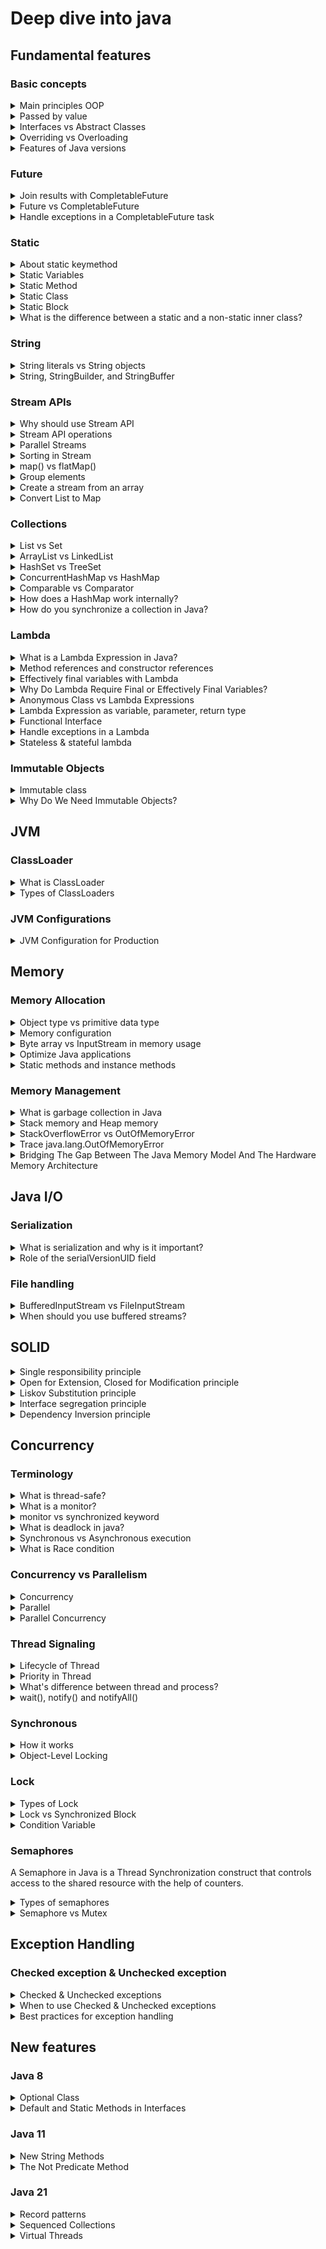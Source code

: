 # Deep dive into java

## Fundamental features

### Basic concepts

<details>
  <summary>Main principles OOP</summary>
  <br/>

  + **Encapsulation:** It involves bundling data and the methods into a single unit or class. This helps to protect data from external access and modification.
  + **Abstraction:** It focuses on hiding the implementation details and showing only the essential features of an object.
  + **Inheritance:** It allows the child or subclass to inherit the fields and methods of the parent or superclass.
  + **Polymorphism:** It allows objects represent different data types.

  _Example:_ Let’s use a example of a Car
  + _Encapsulation:_ The car object has attributes like `color`, `model`, and `speed`, and methods like `startEngine()` and `stopEngine()`. These attributes and methods are encapsulated within the car object. And we can only access the attributes or call the methods through access modifier.
  + _Abstraction:_  You interact with the car through interface like calling the `startEngine()` method without needing to understand the complex mechanics inside the `startEngine()` method.
  + _Inheritance:_ You can create a new class `ElectricCar` that inherits from the `Car` class. The `ElectricCar` class will have all the attributes and methods of the `Car` class, plus additional features like `batteryLevel`.
  + _Polymorphism:_ Types of `Car` have the same `startEngine()` function, but `GasolineCar` and `ElectricCar` have their own and completely different `startEngine()` method. `GasolineCars` runs on gasoline and `ElectricCar` runs on electricity.
</details>

<details>
  <summary>Passed by value</summary>
  <br/>

  In Java, all arguments are passed by value, including objects like `String`. This means that when you pass a String to a method, you’re passing a copy of the reference to the String object, not the actual object itself.

  ```
  public static String printString(String s) {
    for(int i=0; i< 2; i++) {
      s = s + String.valueOf(i);
    }
    return s;
  }

  public static void main(String[] args) {
    String s = "hello";
    String m = printString(s);
    System.out.println(m); //hello01
    System.out.println(s); //hello
  }
  ```
</details>

<details>
  <summary>Interfaces vs Abstract Classes</summary>
  <br/>

  _**Interfaces:**_
  + **Fields:** Cannot have instance fields, and have implicitly `public`, `static`, and `final`.
  + **Methods:** Can have default methods, static methods, abstract methods (without a body) but cannot have constructors.
  + **Inheritance:** Supports multiple inheritance of type.
  + **Accessibility:** Cannot have `private` or `protected` access modifier.

  _**Abstract Classes:**_
  + **Fields:** Can have fields with any visibility (`private`, `protected`, `public`). And it can be static or non-static, final or non-final.
  + **Methods:** Can have constructors, concrete methods (with a body), abstract methods (without a body).
  + **Inheritance:** Supports single inheritance.
  + **Accessibility:** Supports all types of access modifier (`private`, `protected`, `public`, `default`).

</details>

<details>
  <summary>Overriding vs Overloading</summary>
  <br/>

  **Overriding**

  + Method overriding occurs when a subclass provides a specific implementation of a method that is already defined in its parent class.
  + The method signature (name, parameters, and return type) must remain the same.

  **Overloading**

  + Method overloading occurs when multiple methods in the same class have the same method name but different parameter lists.
  + The return type may or may not be different.
  
</details>

<details>
  <summary>Features of Java versions</summary>
  <br/>

  **Java 8:**

  + Lambda Expressions
  + Functional Interfaces
  + Streams API
  + Default Methods
  + Optional Class

  **Java 11:**

  **Java 17:**

  **Java 21:**
  
</details>

### Future

<details>
  <summary>Join results with CompletableFuture</summary>
  <br/>

  To join results with `CompletableFuture`, you can use the `allOf()` method to wait for multiple futures to complete and then combine their results

  ```
    public static void main(String[] args) {
        CompletableFuture<String> future1 = CompletableFuture.supplyAsync(() -> "Result 1");
        CompletableFuture<String> future2 = CompletableFuture.supplyAsync(() -> "Result 2");
        CompletableFuture<String> future3 = CompletableFuture.supplyAsync(() -> "Result 3");

        // void function
        CompletableFuture<Void> allOf = CompletableFuture.allOf(future1, future2, future3);

        // return type function
        CompletableFuture<List<String>> allResults = allOf.thenApply(v -> 
            List.of(future1, future2, future3).stream()
                .map(CompletableFuture::join)
                .collect(Collectors.toList())
        );
        allResults.thenAccept(results -> results.forEach(System.out::println));
    }
  ```

</details>
<details>
  <summary>Future vs CompletableFuture</summary>
  <br/>

  **CompletableFuture:** 
  + Extends the `Future` interface with additional methods for more flexible and powerful asynchronous programming.
  + It provides non-blocking methods like `thenApply()`, `thenAccept()`, and `thenCompose()`.
  + It provides methods like `exceptionally()` and `handle()` to handle exceptions.
  
</details>
<details>
  <summary>Handle exceptions in a CompletableFuture task</summary>
  <br/>

  `exceptionally()`**:**
  ```
  CompletableFuture<String> future = CompletableFuture.supplyAsync(() -> {
    if (true) { // Simulating an exception
        throw new RuntimeException("Something went wrong!");
    }
    return "Success!";
  });
  
  future.exceptionally(ex -> "An error occurred: " + ex.getMessage())
        .thenAccept(System.out::println);
  ```

  `handle()`**:**
  ```
  CompletableFuture<String> future = CompletableFuture.supplyAsync(() -> {
    if (true) { // Simulating an exception
        throw new RuntimeException("Something went wrong!");
    }
    return "Success!";
  });

  future.handle((result, ex) -> {
      if (ex != null) {
          return "An error occurred: " + ex.getMessage();
      }
      return result;
  }).thenAccept(System.out::println);
  ```

  `whenComplete()`**:**
  ```
  CompletableFuture<String> future = CompletableFuture.supplyAsync(() -> {
    if (true) { // Simulating an exception
        throw new RuntimeException("Something went wrong!");
    }
    return "Success!";
  });

  future.whenComplete((result, ex) -> {
      if (ex != null) {
          System.out.println("An error occurred: " + ex.getMessage());
      } else {
          System.out.println(result);
      }
  });
  ```

</details>

### Static

<details>
  <summary>About static keymethod</summary>
  <br/>

  The `static` keyword is used  for memory management, and it can be applied to _variables_, _methods_, _blocks_, and _nested classes_.

  **Static Members in the Method Area**

  + Static members are stored in _Method Area_ (which is a part of the Java Heap Memory).

  **When are Static Members Loaded?**

  + Static members are loaded when the class is first referenced.

  ```
  class MyClass {
    static int a = 10;
    
    static {
        System.out.println("Static block executed.");
    }
    
    static void staticMethod() {
        System.out.println("Static method called.");
    }
  }

  public class Main {
      public static void main(String[] args) {
          // Class is loaded and static members are initialized/loaded
          MyClass.staticMethod();  // First reference causes class loading
      }
  }
  ```

  In this example, the class `MyClass` is loaded when `MyClass.staticMethod()` is first referenced (call).

  + Static variable `a` is initialized.
  + The static block is executed.
  + The static method becomes available for execution.

  _Common use cases of static variables and static methods:_
  
  + **Constants Variables:** Used to define constants that do not change, typically marked `final`.
  + **Utility Methods:** Used for helper functions that don't require an instance.
  + **Factory Methods:** Used to create instances of a class without needing an object.
  + **Singleton Pattern:** Ensures only one instance of a class is created using a static method.
  
</details>

<details>
  <summary>Static Variables</summary>
  <br/>

  + It is shared among all instances of a class.
  + There is only one copy of a static variable per class
  + Memory allocation for static variables happens only once when the class is loaded.

  _For example:_

  ```
  class Example {
    static int count = 0; // static variable

    Example() {
        count++;
        System.out.println("Count is: " + count);
    }
  }
  ```
  The `count` variable is shared by all instances, so every time an object is created, it increments the same `count` variable.
  
</details>

<details>
  <summary>Static Method</summary>
  <br/>

  + Methods declared as static belong to the class, not to any specific instance of the class.
  + They can be called using the class name wihtout an instance of object.
  + Static methods can only call other static methods and access static data.
  + Static methods cannot access instance data (non-static fields) directly.
  
</details>

<details>
  <summary>Static Class</summary>
  <br/>

  + In Java, you can declare static _nested_ classes. These are classes defined inside another class that are marked with `static`.

  ```
  class OuterClass {
      static class NestedStaticClass {
          void display() {
              System.out.println("Static nested class method called.");
          }
      }
  }
  
  public class Main {
      public static void main(String[] args) {
          OuterClass.NestedStaticClass nested = new OuterClass.NestedStaticClass();
          nested.display();
      }
  }
  ```
  
</details>

<details>
  <summary>Static Block</summary>
  <br/>

  + Static blocks are used to initialize static variables.
  + They are executed when the class is loaded into memory, before any object is created.
  + A class can have multiple static blocks, and they will be executed in the order they are defined.
  + If the class has a `main()` method, the static block will run before it.

  ```
  class Example {
    static int a;
    
    // Static block
    static {
        a = 10;
        System.out.println("Static block called. Value of a: " + a);
    }
  }
  ```
  
</details>

<details>
  <summary>What is the difference between a static and a non-static inner class?</summary>
  <br/>

</details>

### String

<details>
  <summary>String literals vs String objects</summary>
  <br/>

  **String Literals:** `String s1 = "Hello";`
  + Stored in the string pool, a special memory area in the heap.
  + Generally faster due to reuse the existing objects in the string pool.

  **String Objects:** `String s2 = new String("Hello");`
  + Stored in the heap, outside the string pool.
  + Slightly slower due to the creation of a new object every time.

</details>

<details>
  <summary>String, StringBuilder, and StringBuffer</summary>
  <br/>

  + **String:** Since String is immutable, it is inherently thread-safe.
  + **StringBuilder:** `StringBuilder` is not synchronized, making it faster but not safe for use by multiple threads simultaneously.
  + **StringBuffer:** `StringBuffer` is synchronized, meaning it is safe to use in multi-threaded environments but is slower than `StringBuilder`.

</details>

### Stream APIs

<details>
  <summary>Why should use Stream API</summary>
  <br/>

  + Stream API allows for readable code, making it easier to understand.
  + Streams are evaluated lazily, meaning they only compute results when needed.
  + It reduces the amount of code compared to traditional iteration methods (like for-loops).
  + It enables a functional programming style in Java.
  + The Stream API supports parallel processing.
  + It provides a rich set of built-in operations such as `filter()`, `map()`, `reduce()`, `collect()`.

</details>

<details>
  <summary>Stream API operations</summary>
  <br/>

  **Intermediate Operations:** Operations transform a stream into another stream and are lazy, meaning they are not executed until a terminal operation is invoked.
  + `map`: Transforms each element.
  + `flatMap`: Transforms each element into a stream and flattens the resulting streams into a single stream.
  + `filter`: Selects elements based on a predicate.
  + `sorted`: Sorts the elements.
  + `distinct`: Removes duplicates.
  + `peek`: Used for debugging and observing the elements 
  + `limit`: Limit the number of elements
  + `skip`: Skips the first n elements.
  + `takeWhile`: Takes elements if the predicate is true.
  + `dropWhile`: Drops elements if the predicate is true.

  **Terminal Operations:** Operations produce a result.
  + `forEach`: Performs an action for each element.
  + `collect`: Converts the stream into a collection.
  + `reduce`: Aggregates elements into a single result.
  + `findFirst`: Returns the first element of the stream, if present.
  + `findAny`: Returns any element of the stream, if present.
  + `count`: Count of elements.
  + `match`: Returns true if match the predicate. (`anyMatch`, `allMatch`, `noneMatch`)
  + `min` & `max`: Returns the minimum or maximum element.

 _Note:_ Operations are lazy, meaning they are not executed until a terminal operation is invoked.

</details>
<details>
  <summary>Parallel Streams</summary>
  <br/>
  
  Streams can be processed in parallel to leverage multi-core processors.

  ```
  List<Integer> numbers = Arrays.asList(1, 2, 3, 4, 5, 6, 7, 8, 9, 10);
  int sum = numbers.parallelStream()
                   .filter(n -> n % 2 == 0)
                   .mapToInt(Integer::intValue)
                   .sum();
  ```

  By default number of threads used by parallel streams is determined by the `ForkJoinPool.commonPool()`. This pool typically has one less thread than the number of available processors. For example, system has 8 processors, the common pool will have 7 threads.

</details>
<details>
  <summary>Sorting in Stream</summary>
  <br/>
  
  _Sorting integer:_
  ```
  List<Integer> numbers = Arrays.asList(5, 3, 8, 1, 9);
  List<Integer> sortedNumbers = numbers.stream()
                                       .sorted()
                                       .collect(Collectors.toList());
  ```
  _Sorting date:_
  ```
  List<Person> sortedPeople = people.stream()
                                  .sorted(Comparator.comparing(Person::getBirthDate))
                                  .collect(Collectors.toList());
  ```
</details>
<details>
  <summary>map() vs flatMap()</summary>
  <br/>

  `map()`: Transforms each element in the stream into another object.
  ```
  List<String> names = Arrays.asList("Alice", "Bob", "Charlie");
  List<Integer> nameLengths = names.stream()
                                   .map(String::length)
                                   .collect(Collectors.toList());
  ```

  `flatMap()`: Transforms each element into a stream of objects and then flattens these streams into a single stream.
  ```
  List<List<String>> listOfLists = Arrays.asList(
    Arrays.asList("Alice", "Bob"),
    Arrays.asList("Charlie", "David")
  );
  List<String> flatList = listOfLists.stream()
                                     .flatMap(List::stream)
                                     .collect(Collectors.toList());
  ```
</details>
<details>
  <summary>Group elements</summary>
  <br/>

  **Using** `Collectors.groupingBy`**:**
  
  ```
  List<String> items = Arrays.asList("apple", "banana", "orange", "apple", "banana", "apple");

  Map<String, Long> groupedItems = items.stream()
      .collect(Collectors.groupingBy(Function.identity(), Collectors.counting()));
  ```

  **Using** Collectors.groupingBy **with a downstream collector: **

  ```
  List<String> items = Arrays.asList("apple", "banana", "orange", "apple", "banana", "apple");

  Map<String, List<String>> groupedItems = items.stream()
      .collect(Collectors.groupingBy(Function.identity(), Collectors.toList()));
  ```

  **Using** `Collectors.partitioningBy`**:**

  ```
  List<Integer> numbers = Arrays.asList(1, 2, 3, 4, 5, 6, 7, 8, 9, 10);

  Map<Boolean, List<Integer>> partitionedNumbers = numbers.stream()
      .collect(Collectors.partitioningBy(n -> n % 2 == 0));
  ```
</details>
<details>
  <summary>Create a stream from an array</summary>
  <br/>
  
  **Using** `Arrays.stream()`**:**
  ```
  String[] array = {"apple", "banana", "cherry"};

  Stream<String> stream = Arrays.stream(array);
  // or 
  Stream<String> stream = Stream.of(array);
  ```

  **For Primitive Arrays:**
  ```
  int[] array = {1, 2, 3, 4, 5};

  IntStream intStream = Arrays.stream(array);
  ```
</details>
<details>
  <summary>Convert List to Map</summary>
  <br/>

  **List Object to Map:**
  ```
  Map<String, Integer> map = people.stream()
            .collect(Collectors.toMap(
                Person::getName, // Key mapper
                Person::getAge   // Value mapper
            ));
  ```
  **Handling duplicate keys:**
  ```
  Map<String, Integer> map = list.stream()
    .collect(Collectors.toMap(
        Function.identity(), // Key mapper
        String::length,      // Value mapper
        (existing, replacement) -> existing // Merge function
    ));
  ```
</details>

### Collections

<details>
  <summary>List vs Set</summary>
  <br/>

  **List**  
  + Can hold duplicated element.
  + Get element by index.

  **Set**
  + Cannot hold duplicated element.
  + Not support getting element by index.
  + To check duplicated elements in the `Set`, you have to override the `equals()` and `hashcode()` method.
</details>

<details>
  <summary>ArrayList vs LinkedList</summary>
  <br/>

  **ArrayList**
  + Use `ArrayList` if you need fast access to elements and your application involves more read operations.
  + To be clear, even in the worst case, `ArrayList` is 4x smaller than a `LinkedList` with the same elements.
  + `ArrayList` grows by 1.5x when it's full.
  
  **LinkedList**
  + Use `LinkedList` if your application involves a lot of insertions and deletions.
  + `LinkedList` consumes 24 bytes per element.
  
</details>

<details>
  <summary>HashSet vs TreeSet</summary>
  <br/>

  **HashSet:**
  + Does not guarantee any order of the elements.
  + Allows one null element.
  + Suitable when you need a high-performance set without any ordering.

  **TreeSet:**
  + Maintains elements in a sorted order.
  + Does not allow null elements.
  + Suitable when you need a sorted set.

  ```
  class NameComparator implements Comparator<Person> {
      @Override
      public int compare(Person p1, Person p2) {
          return p1.getName().compareTo(p2.getName());
      }
  }
  ```
  _Implement Comparator before using TreeSet._
  
</details>
<details>
  <summary>ConcurrentHashMap vs HashMap</summary>
  <br/>

  + **Thread Safety:** `HashMap` is not thread-safe, while `ConcurrentHashMap` is designed for concurrent access.
  + **Performance:** `HashMap` is faster in single-threaded environments, but `ConcurrentHashMap` performs better in multi-threaded scenarios.
  + **Null Handling:** `HashMap` allows null keys and values; `ConcurrentHashMap` does not.
  
</details>
<details>
  <summary>Comparable vs Comparator</summary>
  <br/>

  **Comparable**: 
  + The class must implement `Comparable<T>` class, it means there is a single way to compare objects.
  + `Comparable` provides a single sorting sequence. This means you can sort the collection based on one attribute, such as `id`, `name`, or `price`.
  ```
  class Student implements Comparable<Student> {
    int rollno;
    String name;
    int age;

    ...

    public int compareTo(Student st) {
        return this.age - st.age;
    }
  }
  ```

  **Comparator**: 
  + It provides the flexibility to compare objects in different ways.
  + `Comparator` provides multiple sorting sequences. This means you can sort the collection based on multiple attributes, such as `id`, `name`, or `price`.
  ```
  class NameComparator implements Comparator<Student> {
      public int compare(Student s1, Student s2) {
          return s1.name.compareTo(s2.name);
      }
  }

  class AgeComparator implements Comparator<Student> {
      public int compare(Student s1, Student s2) {
          return Integer.compare(s1.age, s2.age);
      }
  }

  // Sort by age
  Collections.sort(people, ageComparator);

  // Sort by name
  Collections.sort(people, nameComparator);
  ```
</details>

<details>
  <summary>How does a HashMap work internally?</summary>
  <br/>

  **Terminogoly in HashMap**

  + **Bucket:** A bucket is a slot in the internal array where entries (key-value pairs) are stored. Each bucket can hold one or more entries, especially when collisions occur.
  + **Entry (or Node):** An entry represents a key-value pair in the HashMap. Each entry contains a key, a value, and a reference to the next entry (in case of collisions).
  + **Collision:** A collision occurs when two different keys produce the same hash code or map to the same bucket (index). In this case, multiple entries are stored in the same bucket, and a mechanism like chaining or tree-based storage.
  + **Capacity:** Capacity refers to the total number of buckets in the `HashMap`. The capacity grows (usually doubles) when the `HashMap` resizes.
  + **Rehashing:** Redistributing entries after resizing.

  **How HashMap works internally?**

  + When we call `put(key, value)`, the first step is to compute the hash code of the key.
  + Once the hash value is computed, the HashMap determines which bucket (index in the internal array). Formula: `int bucketIndex = hash & (n - 1); // n is the array length (capacity)`.
  + the `HashMap` checks if the bucket is already occupied. If the bucket is _not empty_, the HashMap compares the new key with the keys of existing entry in that bucket.
    + the HashMap stores the new entry as part of a linked list at that index.
    + If an entry already exists with the same key (using `equals()`), the value is updated instead of adding a new entry.
  
</details>

<details>
  <summary>How do you synchronize a collection in Java?</summary>
  <br/>

  ```
  List<String> synchronizedList = Collections.synchronizedList(new ArrayList<>());

  Set<String> synchronizedSet = Collections.synchronizedSet(new HashSet<>());

  Map<String, String> synchronizedMap = Collections.synchronizedMap(new HashMap<>());

  List<String> cowList = new CopyOnWriteArrayList<>();
  ```
  
</details>

### Lambda

<details>
  <summary>What is a Lambda Expression in Java?</summary>
  <br/>

  A lambda expression in Java is a feature allows you to create anonymous methods shortly. It enables you to write code in a functional programming style.

  ```
  (parameters) -> { statements; }
  ```

  + **Parameters:** The input to the lambda expression, like a regular method.
  + **Arrow Token (`->`):** Separates the parameters from the body of the lambda expression.
  + **Statements:** The code or expression that is executed when the lambda is invoked.

  **Main advantages of using Lambda**

  + Support for functional programming
  + Reduced code with Anonymous Classes.
  + Easier to work with Stream API.
  + Improved readability and maintainability.
  
</details>
<details>
  <summary>Method references and constructor references</summary>
  <br/>

  Method references and constructor references are shorthand notations for lambda expressions 

  | Type                               | Lambda Equivalent           | Method Reference    |
  | ---------------------------------- | --------------------------- | ------------------- |
  | **Static Method**                  | `(a) -> Math.abs(a)`        | `Math::abs`         |
  | **Instance Method of an Object**   | `str -> printer.print(str)` | `printer::print`    |
  | **Instance Method of an Arbitrary Object** | `s -> s.toUpperCase()`    | `String::toUpperCase` |
  | **Constructor**                    | `() -> new Person()`        | `Person::new`       |
  
</details>
<details>
  <summary>Effectively final variables with Lambda</summary>
  <br/>

  **Final Variables**

  ```
  final int number = 10;
  Runnable r = () -> System.out.println(number);  // This is valid
  ```
  **Effectively Final Variables**

  An effectively final variable is a variable that is not explicitly declared as `final`, but its value is assigned only once and never changed. This concept to allow lambda expressions to access variables without the need for an explicit `final` declaration.
  ```
  int number = 10;  // Not declared as final, but it's effectively final
  Runnable r = () -> System.out.println(number);  // This is valid
  ```

  `number` is not explicitly marked as `final`, but since its value is not modified after initialization, it is considered _effectively final_.
  
</details>
<details>
  <summary>Why Do Lambda Require Final or Effectively Final Variables?</summary>
  <br/>

  **Closure Semantics**
  
  Lambdas in Java act like closures, meaning they can capture and access variables from their enclosing scope. For a lambda to be safely executed in a different context or later in time, the variables it captures must have consistent and unchanging values. 

  ```
  public class ClosureExample {
    public void execute() {
        int localVar = 10;  // Local variable (effectively final)
        
        Runnable r = () -> {
            System.out.println("Captured variable: " + localVar);  // Accessing local variable
        };

        r.run();  // Outputs: Captured variable: 10
      }
  }
  ```

  **Thread Safety**

  Lambdas can be executed in a multi-threaded environment. If lambda expressions were allowed to access variables that could change after they are captured, there would be risks of race conditions or data inconsistencies.

  ```
  int number = 10;
  Runnable r = () -> System.out.println(number);  // Captures 'number'
  number = 20;  // If allowed, this could cause issues in multi-threaded code
  new Thread(r).start();  // What would the lambda print? 10 or 20?
  ```

  **Accessing Variables Beyond Their Scope:** This means that the captured variables live as long as the lambda exists.

  ```
  public Runnable createRunnable() {
    int count = 10;  // Effectively final variable
    return () -> System.out.println("Count: " + count);  // Captures 'count'
  }
  
  public static void main(String[] args) {
      Runnable runnable = createRunnable();  // 'count' goes out of scope after this
      runnable.run();  // Outputs: Count: 10 (even though 'count' is out of scope)
  }
  ```
  
</details>
<details>
  <summary>Anonymous Class vs Lambda Expressions</summary>
  <br/>

  **Anonymous Class:**
  + Can implement interfaces with multiple abstract methods or extend a class.
  + `this` refers to the anonymous class instance.
  + Can access only final or effectively final variables from the enclosing scope.
  + Generates a separate class file for each instance, adding overhead.
  + Traditional object-oriented programming.

  **Lambda Expressions:**
  + Can only be used with Functional interfaces.
  + `this` refers to the enclosing class instance.
  + Can access only final or effectively final variables from the enclosing scope.
  + More efficient, leveraging `invokedynamic` for lightweight execution.
  + Functional programming style.
  
</details>
<details>
  <summary>Lambda Expression as variable, parameter, return type</summary>
  <br/>
  
  Lambda expressions can be used both as variables, method parameters and return type.

  **Lambda Expression as a Variable**

  ```
  @FunctionalInterface
  interface StringOperation {
      String apply(String input);
  }
  ```

  ```
  public static void main(String[] args) {

    StringOperation toLowerCase = (input) -> input.toLowerCase();

    // Using the lambda expression as a variable
    System.out.println(toLowerCase.apply("HELLO"));  // Output: hello
  }
  ```
  Lambda expressions `(input) -> input.toLowerCase()`  are assigned to the variable `toLowerCase`.

  **Lambda Expression as a Parameter**

  ```
  // Functional Interface
  @FunctionalInterface
  interface Filter<T> {
      boolean test(T t);
  }
  ```

  ```
  public static void main(String[] args) {
      List<String> names = Arrays.asList("John", "Jane", "Jack", "Doe");

      // Passing lambda expression as a parameter
      List<String> filteredNames = filterNames(names, name -> name.startsWith("J"));
  }

  // Method that takes a lambda as a parameter
  public static List<String> filterNames(List<String> names, Filter<String> filter) {
      return names.stream()
                  .filter(name -> filter.test(name))  // Applying the lambda filter
                  .collect(Collectors.toList());
  }
  ```
  The lambda name -> name.startsWith("J") is passed as a parameter to the filterNames method.

  **Lambda Expression as a Return Type**

  ```
  // Functional Interface
  @FunctionalInterface
  interface ArithmeticOperation {
      int operate(int a, int b);
  }
  ```

  ```
  // Method that returns a lambda expression
  public static ArithmeticOperation getOperation(String operationType) {
      switch (operationType) {
          case "add":
              return (a, b) -> a + b;
          case "subtract":
              return (a, b) -> a - b;
          default:
              throw new IllegalArgumentException("Unknown operation");
      }
  }
  ```
  The `getOperation` method returns a lambda expression based on the `operationType` argument.
  
</details>

<details>
  <summary>Functional Interface</summary>
  <br/>

  + A Functional Interface in Java is an interface that contains exactly one abstract method.
  + Functional interfaces can have any number of _default_ and _static_ methods.
  + It's good practice to use the `@FunctionalInterface` annotation to explicitly indicate that the interface is a functional interface.

  ```
  @FunctionalInterface
  interface MyFunctionalInterface {
      void doSomething();
  }
  ```

  **Common Built-in Functional Interfaces:**

  + `Function<T, R>`
  + `Consumer<T>`
  + `Predicate<T>`
  + `Supplier<T>`
  + `BiFunction<T, U, R>`
  
</details>
<details>
  <summary>Handle exceptions in a Lambda</summary>
  <br/>

  **Unchecked Exceptions (RuntimeException)**

  If the exception thrown inside the lambda is an unchecked exception, it can be propagated directly outside the lambda function without any special handling.

  ```
  public static void main(String[] args) {
      List<String> items = Arrays.asList("1", "2", "a", "4");

      try {
          items.forEach(item -> {
              int number = Integer.parseInt(item);  // This might throw NumberFormatException
              System.out.println("Parsed number: " + number);
          });
      } catch (NumberFormatException e) {
          System.out.println("Exception caught outside: " + e.getMessage());
      }
  }
  ```

  **Checked Exceptions**

  If the exception inside the lambda is a checked exception, you _cannot throw_ it directly outside the lambda because the functional interfaces do not allow checked exceptions to be thrown.

  To propagate checked exceptions, you have several options:
  ```
  public static void main(String[] args) {
      List<String> files = Arrays.asList("file1.txt", "file2.txt", "file3.txt");

      try {
          files.forEach(file -> {
              try {
                  readFile(file);  // This might throw IOException (checked exception)
              } catch (Exception e) {
                  throw new RuntimeException("Checked exception wrapped in RuntimeException", e);
              }
          });
      } catch (RuntimeException e) {
          System.out.println("Exception caught outside: " + e.getCause().getMessage());
      }
  }
  ```
</details>

<details>
  <summary>Stateless & stateful lambda</summary>
  <br/>

  Stateless Lambdas

  By default, lambdas are expected to be stateless, meaning they don't maintain or modify state outside their scope
  
  _Example of a stateless lambda:_
  
  ```
  List<Integer> numbers = Arrays.asList(1, 2, 3);
  numbers.forEach(n -> System.out.println(n * 2));  // Stateless operation
  ```
  In this case, the lambda expression n -> System.out.println(n * 2) is stateless because it only processes each input n independently

  **Stateful Lambdas (Potential Pitfall)**

  Although lambdas are designed to be stateless, it's possible to introduce state if the lambda captures variables or interacts with external mutable objects. This can lead to unexpected behavior, especially in multi-threaded environment

  ```
  int[] sum = {0};  // Mutable array
  List<Integer> numbers = Arrays.asList(1, 2, 3);
  numbers.forEach(n -> sum[0] += n);  // Stateful lambda, modifies external state
  System.out.println(sum[0]);  // Outputs: 6
  ```
</details>

### Immutable Objects

<details>
  <summary>Immutable class</summary>
  <br/>
  Immutability is a concept where an object’s state cannot be modified after it is created. This is particularly useful in concurrent programming.

  _Creating an Immutable Class in Java_
  + Declare the class as `final`
  + Make all fields `private` and `final`
  + No `setter` methods
  + Initialize all fields in the constructor
  + Return copies of mutable fields (collections)

  _Example:_

  ```
  public final class ImmutableClass {
    private final int value;
    private final String name;
    private final List<String> items;

    public ImmutableClass(int value, String name, List<String> items) {
        this.value = value;
        this.name = name;
        // Create a new list to ensure the original list is not modified
        this.items = new ArrayList<>(items);
    }

    public int getValue() {
        return value;
    }

    public String getName() {
        return name;
    }

    public List<String> getItems() {
        // Return a copy of the list to prevent modification
        return new ArrayList<>(items);
    }
  }
  ```
</details>

<details>
  <summary>Why Do We Need Immutable Objects?</summary>
  <br/>

  + **Thread Safety:** Since the state of an immutable object cannot be changed after its creation, it is safe to share between multiple threads without synchronization.
  + **Cacheability:** Immutable objects can be cached or reused freely. For instance, `String` objects in Java are cached in a string pool, reducing memory usage and improving performance.
  + **Encapsulation:** Immutability encourages better encapsulation. 
  
  **When to Use Immutable Objects**

  + Use for Concurrency and Multithreading
  + Data Transfer Objects (DTOs)
  + Caching
  + Collections of Immutable Objects
</details>

## JVM
### ClassLoader
<details>
  <summary>What is ClassLoader</summary>
  <br/>

  The Java ClassLoader is a part of the Java Runtime Environment that dynamically loads Java classes into the Java Virtual Machine. Java classes aren’t loaded into memory all at once, but when required by an application. 

</details>

<details>
  <summary>Types of ClassLoaders</summary>
  <br/>
  
  + **BootStrap ClassLoader:**  is a Machine code which kickstarts the operation when the JVM calls it. It is not a java class.
  + **Extension ClassLoader:** is a child of **Bootstrap ClassLoader** and loads the extensions of core java classes from JDK (jre/lib/ext)
  + **System Class Loader:** takes care of loading all the application level classes into the JVM
  
  Ref: https://www.geeksforgeeks.org/classloader-in-java/#:~:text=The%20Java%20ClassLoader%20is%20a,when%20required%20by%20an%20application.

</details>

### JVM Configurations

<details>
  <summary>JVM Configuration for Production</summary>
  <br/>

  ```
  java -Xms4g -Xmx4g \
     -XX:+UseG1GC \
     -XX:MaxGCPauseMillis=200 \
     -XX:+HeapDumpOnOutOfMemoryError \
     -XX:HeapDumpPath=/path/to/dumps \
     -Xlog:gc*:file=/path/to/logs/gc.log:time,uptime:filecount=5,filesize=10M \
     -Dcom.sun.management.jmxremote \
     -Dcom.sun.management.jmxremote.port=9090 \
     -Dcom.sun.management.jmxremote.authenticate=false \
     -Dcom.sun.management.jmxremote.ssl=false \
     -XX:+UnlockCommercialFeatures \
     -XX:+FlightRecorder \
     -XX:StartFlightRecording=filename=/path/to/logs/recording.jfr,duration=10m,settings=profile \
     -jar your_application.jar
  ```

</details>

## Memory
### Memory Allocation

<details>
  <summary>Object type vs primitive data type</summary>
  <br/>
  
   Type name | Object type | Primitive data type | 
   | --- | --- | --- | 
  Interger vs int | 16 bytes | 4 bytes 
  Short vs short | 0 | 2 bytes
  Byte vs byte | 0 | 1 byte
  Float vs float | 0 | 4 bytes
  Double vs double | 0 | 8 bytes
  Long vs long | 24 bytes | 8 bytes
  Boolean vs boolean | 0 | 1 bit
  char | - | 2 bytes
  String | 40 bytes | -
  
  + Ref: https://www.javamex.com/tutorials/memory/

</details>
<details>
  <summary>Memory configuration</summary>
  <br/>
  
   | Type name | Description | 
   | --- | --- | 
   | -Xms | set initial Java heap size
   | -Xmx | set maximum Java heap size
  
  + Ref: https://alvinalexander.com/blog/post/java/java-xmx-xms-memory-heap-size-control/

</details>

<details>
  <summary>Byte array vs InputStream in memory usage</summary>
  <br/>

  InputStream is generally better than Byte Array in terms of memory usage. 

  _InputStream:_

  + **Chunked Reading:** InputStream reads data in small chunks, rather than loading the entire file into memory at once. This means only a small portion of the data is in memory at any given time.
  + **Lower Memory Footprint:** Because it processes data incrementally, InputStream uses significantly less memory, making it ideal for large files or high-traffic scenarios.

  _Byte Array:_

  + **Full Data Loading:** Byte Array loads the entire file into memory. For large files, this can consume a lot of memory.
  + **High Memory Usage:** If you have multiple large files or many concurrent requests, the memory usage can quickly add up, potentially leading to memory exhaustion.
  
</details>

<details>
  <summary>Optimize Java applications</summary>
  <br/>
  
  + Efficient Data Structures - For example, use `ArrayList` for accessing rather than insertions/deletions, use `LinkedList` if have frequent insertions/deletions and less frequent access.
  + Optimize I/O Operations - Use BufferedReader and BufferedWriter for reading and writing text files.
  + Optimize SQL Queries
  + Cache Results
  + Use Asynchronous Processing

</details>

<details>
  <summary>Static methods and instance methods</summary>
  <br/>

  **Static Methods:**
  + Stored in the method area (shared memory).
  + Only one copy exists for the entire class.
  + Belong to the class, not to any specific object.
  
  **Instance Methods:**
  + Stored in the heap memory, along with the object’s instance data.
  + Belong to individual objects.
  + Each instance can access its own instance variables, but the method logic is the same.

</details>

### Memory Management

<details>
  <summary>What is garbage collection in Java</summary>
  <br/>

  Garbage Collection (GC) in Java is the process of automatically identifying and reclaiming memory that is no longer in use or referenced by the program.

  **How to Make Objects Eligible for Garbage Collection:**

  + Setting objects to `null`.
  + Objects going out of scope (Local variables go out of scope when a method ends).
  + Reassigning references (If an object is no longer referenced because a reference is reassigned).
  ```
  Object obj1 = new Object();
  Object obj2 = new Object();
  obj1 = obj2;  // The old object obj1 pointed to is now eligible for GC
  ```
  
</details>

<details>
  <summary>Stack memory and Heap memory</summary>
  <br/>

  **Stack Memory:**
  + Used for static memory allocation and the execution of threads.
  + Stores method calls, local variables, and references to objects in the heap.
  + Managed automatically by the JVM.
  + Stack memory is allocated per thread.

  **Heap Memory:**
  + Used for dynamic memory allocation.
  + Stores all Java objects and JRE classes.
  + Managed by the JVM’s garbage collector.
  + Heap memory is shared among all threads.
  
</details>

<details>
  <summary>StackOverflowError vs OutOfMemoryError</summary>
  <br/>

  `StackOverflowError`
  + Cause: This error occurs when the _stack memory_ allocated for a Java application is exhausted.
  + Example: A recursive method without a base case

  ```
  public void recursiveMethod() {
    recursiveMethod(); // No base case, leads to StackOverflowError
  }
  ```

  `OutOfMemoryError`
  + Cause: This error occurs when the _heap memory_ allocated for a Java application is exhausted. This can happen if the application creates too many objects or retains references to objects that are no longer needed, preventing garbage collection.
  + Example: Creating a large number of objects without releasing them.

  ```
  public class MemoryLeak {
      public static void main(String[] args) {
          List<Object> list = new ArrayList<>();
          while (true) {
              list.add(new Object()); // Keeps adding objects to the list
          }
      }
  }
  ```
  
</details>

<details>
  <summary>Trace java.lang.OutOfMemoryError</summary>
  <br/>
  
  To trace this issue, we can capture a **heap dump file**. A heap dump is a snapshot of all the objects that are in memory in the JVM at a certain moment.

  There are several ways to capture heap dumps.

  + **jcmd**: We have to use it in the same machine where the Java process is running.

  ```
  jcmd <pid> GC.heap_dump <file-path>

  //Ex: jcmd 12587 GC.heap_dump /tmp/dump.hprof
  ```

  + **jmap**: jmap is a tool to print statistics about memory in a running JVM. We can use it for local or remote processes.

  ```
  jmap -dump:[live],format=b,file=<file-path> <pid>

  //Ex: jmap -dump:live,format=b,file=/tmp/dump.hprof 12587
  ```
  + `live:` if set, it only prints objects which have active references and discards the ones that are ready to be garbage collected. This parameter is optional.
  + `format=b:` specifies that the dump file will be in binary format. If not set, the result is the same.
  + `file:` the file where the dump will be written to
  + `pid:` id of the Java process

  You can configure the JVM to generate a heap dump automatically when an OutOfMemoryError occurs by adding the option to your JVM arguments:

  ```
  -XX:+HeapDumpOnOutOfMemoryError -XX:HeapDumpPath=/path/to/dumpfile
  ```
  By default, it stores the dump in a java_pid<pid>.hprof file in the directory where we’re running the application.

  Finally, we use tool like Eclipse Memory Analyzer to genarte Leak Suspects Report to analyze.
</details>

<details>
  <summary>Bridging The Gap Between The Java Memory Model And The Hardware Memory Architecture</summary>

  ![](images/hardware.PNG)
  
</details>

## Java I/O

### Serialization
<details>
  <summary>What is serialization and why is it important?</summary>
  <br/>

  Serialization is the process of converting an object in memory (in Java or any programming language) into a stream of bytes, which can be stored in a file, sent over a network, or persisted in a database.

  **How does serialization work**

  + To serialize an object, the class of the object must implement the Serializable interface.
  + If the class definition changes over time (e.g., fields are added or removed). This can be managed using the serialVersionUID field to ensure compatibility between different versions of a class.

  **When use serialization**

  + Saving Object State (Persistence)
  + Transferring Objects Over a Network
  + Caching
  + Java Messaging and Queue Systems
  
</details>
<details>
  <summary>Role of the serialVersionUID field</summary>
  <br/>

  The `serialVersionUID` is a unique identifier used in Java serialization to ensure version compatibility between serialized and deserialized objects.

  **What Happens Without serialVersionUID?**

  + Any change in the class definition (such as adding or removing fields or methods) could lead to a new serialVersionUID, potentially breaking deserialization.
  
</details>

### File handling
<details>
  <summary>BufferedInputStream vs FileInputStream</summary>
  <br/>

  **FileInputStream**

  + `FileInputStream` reads bytes directly from a file, one byte at a time.
  + `FileInputStream` is generally slower because it reads one byte at a time.
  + `FileInputStream` is used when you need to read raw bytes from a file such as images, audio files, ...

  **BufferedInputStream**

  + `BufferedInputStream` uses an internal buffer to read multiple bytes at once.
  + `BufferedInputStream` is faster because it reads chunks of bytes into a buffer.
  + `BufferedInputStream` is used when you need to read bytes efficiently, especially when reading large files

</details>
<details>
  <summary>When should you use buffered streams?</summary>
  <br/>
  Buffered streams instead of reading or writing small amounts of data directly to/from the source, buffered streams collect data in memory (the buffer) and only interact with that source. Buffered stream reduces the number of direct I/O operations, which are typically slow and resource-intensive.
  
</details>

## SOLID

<details>
  <summary>Single responsibility principle</summary>
  <br/>
  
  **Definition:** A class should have one job or responsibility.
  
  _Example:_ The `EntityManager` interface provides a set of methods to persist, update, remove and read entities from a relational database. It doesn’t implement any business logic or validation or user authentication.
  
</details>
<details>
  <summary>Open for Extension, Closed for Modification principle</summary>
  <br/>
  
  **Definition:** Classes should be open for extension but closed for modification. This means you should be able to add new functionality without changing existing code.

  _Example:_
  ```
  public interface PaymentProcessor {
      void processPayment(Order order);
  }
  
  public class CashPaymentProcessor implements PaymentProcessor {
      // Implementation for Cash
  }
  
  public class CreditCardPaymentProcessor implements PaymentProcessor {
      // Implementation for credit card
  }
  ```

  We have an interface `PaymentProcessor` with a method `processPayment(Order order)`. This interface defines a contract for processing payments, but it doesn’t specify how the payment should be processed. We then have two classes, `CashPaymentProcessor` and `CreditCardPaymentProcessor`, that implement the `PaymentProcessor` interface.

  In this example:
  + The `PaymentProcessor` interface is **closed for modification** because `PaymentProcessor` doesn’t need to change when we define a new types of `PaymentProcessor`.
  + The system is **open for extension** because you can create new classes that implement the `PaymentProcessor` interface, such as `MobilePaymentProcessor` without altering the existing `CashPaymentProcessor` or `CreditCardPaymentProcessor`.
  
</details>
<details>
  <summary>Liskov Substitution principle</summary>
  <br/>

  Definition: If class A is a subtype of class B, we should be able to replace B with A without disrupting the behavior of our program.

  _Example:_ Based on above example, if `PaymentProcessor` is a class and there are two sub-classes `CashPaymentProcessor` & `CreditCardPaymentProcessor`. According to Liskov Substitution principle, we replace `PaymentProcessor` with `CashPaymentProcessor` or `CreditCardPaymentProcessor` without any issues and maintaining the program’s correctness.
  
  Signs of violation of the substitutions Liskov:
  + Overridden methods with unexpected behavior
  + Empty method overrides

  _Example_: a `Square` class inherits from `Rectangle`, but always enforces `width` to equal `height`. This breaks the expectation of independent width and height manipulation in rectangles.
  
</details>
<details>
  <summary>Interface segregation principle</summary>
  <br/>
  
  **Definition:** Larger interfaces should be split into smaller interfaces to fit with multiple specific purposes.
  
  _Example:_ If only data manipulation (CRUD) is needed, we can use `CrudRepository`. And when we need to view pages, we can use `PagingAndSortingRepository`
  
</details>
<details>
  <summary>Dependency Inversion principle</summary>
  <br/> 
  
  + High-level modules should not depend on low-level modules. Both should depend on abstractions.
  + Abstractions should not depend on details. Details should depend on abstractions.
  
  _Example:_ 
  
  In this example, we define a `OrderService` uses `PaymentProcessor` to process `Order` 

  ```
  public class OrderService {
      private PaymentProcessor paymentProcessor;
  
      public OrderService(PaymentProcessor paymentProcessor) {
          this.paymentProcessor = paymentProcessor;
      }
  
      public void processOrder(Order order) {
          paymentProcessor.processPayment(order);
      }
  }
  ```
  In this case, **High-Level Module** is `OrderService`, **Low-Level Modules** are `CashPaymentProcessor` and `CreditCardPaymentProcessor`, **Abstraction** is `PaymentProcessor`

  + **High-level modules should not depend on low-level modules**: The `OrderService` class not depends on `CashPaymentProcessor` or `CreditCardPaymentProcessor`.
  + **Both should depend on abstractions:** The `OrderService` class will depend on the `PaymentProcessor` interface. This means `OrderService` can work with any class that implements `PaymentProcessor` interface.
  + **Low-Level Modules Depending on Abstraction:** The concrete classes `CashPaymentProcessor` and `CreditCardPaymentProcessor` implement the `PaymentProcessor` interface. They depend on the `PaymentProcessor` interface.
  
</details>

## Concurrency

### Terminology

<details>
  <summary>What is thread-safe?</summary>
  <br/>

  Thread safety is a concept in concurrent programming that ensures shared resources are accessed and modified by multiple threads under controlling. It prevents issues such as race conditions, inconsistent results.
</details>
<details>
  <summary>What is a monitor?</summary>
  <br/>
  
  + Every object in Java has an monitor lock associated with it. This lock is automatically acquired by a thread when it enters a synchronized block or method and released when it exits.
  + Simply put, a _**monitor**_ is something that a thread can grab and hold, preventing all other threads from grabbing that same monitor and forcing them to wait until the monitor is released. 
</details>
<details>
  <summary>monitor vs synchronized keyword</summary>
  <br/>
  
  ```
  Object foo = new Object();
  synchronized (foo) {
    System.out.println("Hello world.");
  }
  ```
  The current thread will first grab the monitor associated with the object stored in variable `foo` and hold it while it prints `"Hello world"`, then releases it.
  
</details>
<details>
  <summary>What is deadlock in java?</summary>
  <br/>
  
  A deadlock occurs when two or more threads are blocked forever, each waiting for the other to release a lock. 

  _Example:_

  + `Thread 1` acquires `lock1` and then tries to acquire `lock2`.
  + `Thread 2` acquires `lock2` and then tries to acquire `lock1`.

  **Solution:**

  + **Avoid Nested Locks:** Minimize the use of nested locks to reduce the risk of deadlocks.
  + **Consistent Lock Ordering:** Ensure that all threads acquire locks in a consistent order.
  + **Timeouts:** Implement timeouts for lock to prevent threads from waiting indefinitely.
  
</details>

<details>
  <summary>Synchronous vs Asynchronous execution</summary>
  <br/>

  **Synchronous execution**
  
  + In synchronous execution, tasks or methods are executed sequentially.
  + A task starts and completes before the next task begins, it means the program waits for the task to finish before continuing to the next one.

  **Asynchronous execution**

  + In asynchronous execution, tasks can be initiated without waiting for them to finish.
  + The program can continue executing other code while the task runs in the background.
  
</details>

<details>
  <summary>What is Race condition</summary>

  `Race conditions` occur only if multiple threads are accessing the same resource, and one or more of the threads write to the resource. If multiple threads read the same resource `race conditions` do not occur.

  Two types of `race condition`:
  + Read-modify-write

  ```
  public class Counter {
       protected long count = 0;

       public void add(long value){
           this.count = this.count + value;
       }
  }
  ```
  For example, two threads wanted to add values 2 and 3. Thus the result should be 5 after the two threads complete execution. In the above case it is 2, but it could as well have been 3.

  + Check-then-act
 
  ```
  public class CheckThenActExample {

      public void checkThenAct(Map<String, String> sharedMap) {
          if(sharedMap.containsKey("key")){
              String val = sharedMap.remove("key");
              if(val == null) {
                  System.out.println("Value for 'key' was null");
              }
          } else {
              sharedMap.put("key", "value");
          }
      }
  }
  ```
</details>

### Concurrency vs Parallelism

<details>
  <summary>Concurrency</summary>
  <br/>
  
  ![](images/concurrency.PNG)
  
  Concurrency means that an application is making progress on more than one task - at the same time or at least seemingly at the same time. If the computer only has one CPU the application may not make progress on more than one task at _exactly the same time_
  
</details>

<details>
  <summary>Parallel</summary>
  <br/>
  
  ![](images/parallel.PNG)
  
  Parallel execution is when a computer has more than one CPU or CPU core, and makes progress on more than one task simultaneously.
  
</details>

<details>
  <summary>Parallel Concurrency</summary>
  <br/>
  
  ![](images/concurrency-parallel.PNG)
</details>

### Thread Signaling
  
<details>
  <summary>Lifecycle of Thread</summary>

  | **State**       | **Description**                                                                 |
  |-----------------|---------------------------------------------------------------------------------|
  | **New**         | The thread is created but not yet started (`start()` not called).               |
  | **Runnable**    | The thread is ready to run but waiting for CPU allocation by the scheduler.     |
  | **Running**     | The thread is executing its task (running the `run()` method).                  |
  | **Blocked**     | The thread is blocked and waiting (e.g., for I/O, locks, or notifications).     |
  | **Terminated**  | The thread has finished execution and cannot be restarted.                      |
  
  ![](images/waitnotify.png)

  - **New → Runnable**: When `start()` is called, the thread moves from the **new** state to the **runnable** state.
  - **Runnable → Running**: The thread moves to the **running** state when the CPU allocates time for the thread.
  - **Running → Blocked**: The thread may enter the **blocked** state if it is waiting for I/O, acquiring a lock, or calling `sleep()`, `wait()`, or `join()`.
  - **Blocked → Runnable**: Once the condition (I/O, lock, sleep) is satisfied, the thread moves back to the **runnable** state.
  - **Running → Terminated**: The thread moves to the **terminated** state when the `run()` method completes, or an unhandled exception occurs.
</details>

<details>
  <summary>Priority in Thread</summary>

  **Default Priority:**
  + Every thread is assigned a default priority.
  + The default priority of a thread is typically Thread.NORM_PRIORITY (which is 5).

  **Setting Priority:**
  + You can set a thread’s priority using the `setPriority(int priority)` method.
  + You can retrieve the current priority using the `getPriority()` method.
    + `Thread.MIN_PRIORITY (1)`: Lowest priority.
    + `Thread.NORM_PRIORITY (5)`: Default priority.
    + `Thread.MAX_PRIORITY (10)`: Highest priority 
  
</details>

<details>
  <summary>What's difference between thread and process?</summary>
  <br/>

  + **Process:** An independent execution unit with its own memory space. Processes don’t share memory, are heavier to create, and communicate via complex mechanisms.
  + **Thread:** A lightweight unit of execution within a process. Threads share memory, are easier to create, communicate directly, and provide faster context switching.

</details>

<details>
  <summary>wait(), notify() and notifyAll()</summary>

  + **wait()**<br/>
  
    It tells the calling thread to give up the lock and go to sleep until some other thread enters the same monitor and calls notify().
  
  + **notify()**<br/>
  
    It wakes up one single thread that called wait() on the same object. It should be noted that calling notify() does not actually give up a lock on a resource. It tells a waiting thread that that thread can wake up.
  
  + **notifyAll()**<br/>
  
    It wakes up all the threads that called wait() on the same object.
  <br/>
  _main_

  ```
  public class Hello {
      public static void main(String[] args) {
        Queue < String > q = new LinkedList < > ();
        boolean exit = false;
        Producer p = new Producer(q, exit);
        p.start();
        Consumer c = new Consumer(q, exit);
        c.start();
      }
  }
  ```


  _producer_
  ```
  public class Producer extends Thread {

      private volatile Queue < String > sharedQueue;

      private volatile boolean bExit;

      public Producer(Queue < String > myQueue, boolean bExit) {
          this.sharedQueue = myQueue;
          this.bExit = bExit;
      }
      public void run() {
          while (!bExit) {
              synchronized(sharedQueue) {
                  while (sharedQueue.isEmpty()) {
                    String item = String.valueOf(System.nanoTime());
                    sharedQueue.add(item);
                    System.out.println("Producer added : " + item);
                      try {
                          System.out.println("Producer sleeping by calling wait: " + item);
                          sharedQueue.wait();
                          System.out.println("Producer wake up: ");
                      } catch (InterruptedException e) {
                          e.printStackTrace();
                      }
                  }
              }
          }
      }
  }
  ```

  _consumer_

  ```
  public class Consumer extends Thread {

      private volatile Queue < String > sharedQueue;

      private volatile boolean bExit;

      public Consumer(Queue < String > myQueue, boolean bExit) {
          this.sharedQueue = myQueue;
          this.bExit = bExit;
      }
      public void run() {
          while (!bExit) {
              synchronized(sharedQueue) {
                  while (!sharedQueue.isEmpty()) {
                      String item = sharedQueue.poll();
                      System.out.println("Consumer removed : " + item);
                      System.out.println("Consumer notifying Producer: " + item);
                      sharedQueue.notify();
                  }
              }
          }
      }
  }
  ```
  _Output_

  ```
    Producer added : 12275948008616
    Producer sleeping by calling wait: 12275948008616
    Consumer removed : 12275948008616
    Consumer notifying Producer: 12275948008616
    Producer wake up: 
    Producer added : 12275948047960
    Producer sleeping by calling wait: 12275948047960
    Consumer removed : 12275948047960
    Consumer notifying Producer: 12275948047960
  ```

  + Ref: https://www.java67.com/2019/05/when-and-how-to-use-wait-and-notify-in-Java.html
  + Ref: https://ducmanhphan.github.io/2019-12-07-Using-wait-notify-in-synchronized-method-block-of-Multithreading-Java/
  + Ref: https://howtodoinjava.com/java/multi-threading/wait-notify-and-notifyall-methods/
  </details>

### Synchronous

<details>
  <summary>How it works</summary>
  <br/>

  The `synchronized` is used to control access to a block of code or an entire method, ensuring that only one thread can execute it at a time. 

  **How it works**
  + When a thread enters a synchronized block or method, it acquires a monitor lock on the specified object.
  + If other threads attempting to enter the synchronized block, they will be blocked until the lock is released.

</details>

<details>
  <summary>Object-Level Locking</summary>
  <br/>

  The synchronized locks on the object level allow to block on the specific object.

  _Example:_

  I have a `Map` that holds `Student` object and I use a `synchronized` block on a specific Student object retrieved by its ID. If thread 1 get student object by id 1 and enters the `synchronized` block, and thread 2 get student object by id 2, thread 2 still can enter the `synchronized` block they synchronize on different Student objects, they will not block each other.

```
public class StudentManager {
    private final Map<Integer, Student> studentMap = new HashMap<>();

    public void updateStudent(int id, String newName) {
        Student student = getStudent(id);
        if (student != null) {
            synchronized (student) {
                student.setName(newName);
            }
        }
    }
}
```
  
</details>
  
### Lock

<details>
  <summary>Types of Lock</summary>
  <br/>

  **ReentrantLock**
  + Allows the same thread to acquire the lock multiple times without causing a deadlock. (Each time the thread acquires the lock, a hold count is incremented, and each time it releases the lock, the hold count is decremented.)
  + ReentrantLock can be configured to use a fairness policy. (When fairness is set to true, the lock favors granting access to the longest-waiting thread.)
  + When you need to implement a fairness policy to prevent thread starvation. (When to Use ReentrantLock)

  **ReadWriteLock:**
  + **Read Lock:** Multiple threads can hold the read lock at a time as long as no thread holds the write lock.
  + **Write Lock:** nly one thread can hold the write lock at a time, and no other thread can hold the read or write lock while the write lock is held.
  + Ideal for situations where reads are much more frequent than writes, such as caching mechanisms (When to Use ReadWriteLock)
  
</details>

<details>
  <summary>Lock vs Synchronized Block</summary>
  <br/>

  `synchronized`
  + A synchronized block is fully contained within a method.
  + It does not support fairness. Any thread can acquire the lock once it is released.
  + If a thread cannot acquire the lock, it gets blocked until the lock is available.
  + Threads waiting to enter a `synchronized` block cannot be interrupted.

  `Lock`
  + _lock()_ & _unlock()_ operation in separate methods
  + Support fairness by specifying the fairness policy
  + The Lock API provides _tryLock()_ method. This reduces blocking time of thread waiting for the lock
  + Provides _lockInterruptibly()_ which can be used to interrupt the thread when it's waiting for the lock
  
</details>
  
<details>
  <summary>Condition Variable</summary>
  <br/>
  
  Condition variables are instance of java.util.concurrent.locks.Condition class. As a reentrant lock replaces synchronized blocks or methods, a condition replaces the object monitor methods. which provides inter-thread communication methods similar to `wait()`, `notify()` and `notifyAll()` e.g. `await()`, `signal()`, and `signalAll()`.
  
  _Note: The lock can have multiple condition variables associated with the same lock_
  
  + Ref: https://javarevisited.blogspot.com/2015/06/java-lock-and-condition-example-producer-consumer.html#ixzz7QhNth9mS
  + Ref: https://medium.com/@tarunjain07/volatile-reentrant-lock-vs-synchronize-condition-variable-66e870a8434d#2738
  
</details>

### Semaphores
  A Semaphore in Java is a Thread Synchronization construct that controls access to the shared resource with the help of counters. 
  
<details>
  <summary>Types of semaphores</summary>
  <br/>
  
  + Counting Semaphores
  + Bounded Semaphores
  + Timed Semaphores
  + Timed Semaphores
  
</details>
  
<details>
  <summary>Semaphore vs Mutex</summary>
  <br/>
  
  Semaphore can be counted, while mutex can only count to 1.
  
  _Note: Mutex (synchronized keyword, ReentrantLock, ReadWriteLock, ...)_
  
  Ref: https://www.baeldung.com/java-mutex
</details>

## Exception Handling
### Checked exception & Unchecked exception

<details>
  <summary>Checked & Unchecked exceptions</summary>
  <br/>
  
  **Checked Exceptions:** 
  The exceptions that are checked at compile time. If a method throws a checked exception, it must either handle the exception using a `try-catch` block or declare it using the `throws` keyword.

  **Unchecked Exceptions:**
  The exceptions that are not checked at compile time. They are subclasses of `RuntimeException` and do not need to be declared or caught.
</details>

<details>
  <summary>When to use Checked & Unchecked exceptions</summary>
  <br/>
  
  _**Checked Exceptions:**_
  + When the program can recover from the exception
  + External resources where errors can reasonably be expected and should be handled. (files, databases, or network connections that might fail but can be retried).
  + When we want to force the caller to handle the exception, use a checked exception.

  _**Un-checked Exceptions:**_
  + For coding mistakes that represent bugs, such as invalid arguments or logic errors.
  + In care that are not expected to be recovered from, such as accessing an invalid array index or passing a null argument.
  
  Ref: https://stackoverflow.com/questions/499437/in-java-when-should-i-create-a-checked-exception-and-when-should-it-be-a-runti?noredirect=1&lq=1

  Ref: https://stackoverflow.com/questions/27578/when-to-choose-checked-and-unchecked-exceptions
  
</details>

<details>
  <summary>Best practices for exception handling</summary>
  <br/>

  + Use Specific Exception Classes - This makes your code more readable and allows for more exact error handling.
  + Catch Exceptions at the Right Level
  + Avoid Empty Catch Blocks
  + Log Exceptions Consistently
  
</details>

## New features

### Java 8

<details>
  <summary>Optional Class</summary>
  <br/>

  **Purpose:** It helps in writing cleaner code by avoiding multiple null checks and making the code more readable.
  **Methods:**
  + `isPresent()`: Returns `true` if there is a value present, otherwise false.
  + `get()`: Returns the value if present, otherwise throws `NoSuchElementException`.
  + `orElse()`: Returns the value if present, otherwise returns a default value.
  + `ifPresent()`: Executes a block of code if the value is present2.
  
</details>

<details>
  <summary>Default and Static Methods in Interfaces</summary>
  <br/>
  
  + Interfaces can now contain default and static methods.
  + Provides a way to add new methods to existing interfaces without breaking compatibility.

  ```
  interface Drawable {
      void draw();
  
      default void drawWithBorder() {
          draw();
          System.out.println("Drawing border");
      }
  }
  ```
</details>

### Java 11

<details>
  <summary>New String Methods</summary>
  <br/>

  Java 11 adds a few new methods to the String class: `isBlank`, `lines`, `repeat`.
  
</details>

<details>
  <summary>The Not Predicate Method</summary>
  <br/>

  Java 11 adds a static not method has been added to the Predicate interface.

  ```
  List<String> sampleList = Arrays.asList("Java", "\n \n", "Kotlin", " ");
  List withoutBlanks = sampleList.stream()
    .filter(Predicate.not(String::isBlank))
    .collect(Collectors.toList());
  assertThat(withoutBlanks).containsExactly("Java", "Kotlin");
  ```
  
</details>

### Java 21
<details>
  <summary>Record patterns</summary>
  <br/>
  Key features:
  
  + **Enhanced instanceof:** You can use pattern matching within instanceof checks to extract fields from records directly.

  ```
  if (object instanceof Person p) {
      System.out.println("Name: " + p.name());
  }
  ```

  + **Deconstruction:** Record patterns enable you to deconstruct a record directly

  ```
  record Point(int a, int b) {}

  Object obj = new Point(3, 4);
  if (obj instanceof Point(int a, int b)) {
      System.out.println("a: " + a + ", b: " + b);
  }
  ```
  _If `obj` is an instance of `Point` and, if so, extracts the `a` and `b` values1._

  + **Record Patterns in Switch Expressions:** You can use record patterns in switch expressions to match specific record types and extract their fields.

  ```
  switch (obj) {
      case Person(String name, int age) -> System.out.println("Person: " + name + ", Age: " + age);
      case Animal(String species) -> System.out.println("Animal: " + species);
      default -> System.out.println("Unknown object");
  }
  ```
</details>
<details>
  <summary>Sequenced Collections</summary>
  <br/>
  Sequenced Collections introduce a consistent way to handle collections with a defined order by providing new interfaces and methods based on type of collections.

  **Java 21 introduces three new interfaces:**
  + `SequencedCollection`
  + `SequencedSet`
  + `SequencedMap`

  _Example:_

  **Before Java 21:** Different types of collections had different ways to access their elements, especially the first and last elements.
  
  + List:
    + First element: `list.get(0);`
    + Last element: `list.get(list.size() - 1);`
  + Deque:
    + First element: `deque.getFirst();`
    + Last element: `deque.getLast();`
  + SortedSet:
    + First element: `sortedSet.first();`
    + Last element: `sortedSet.last();`

  **With Java 21:** You can now use `getFirst()` and `getLast()` methods to access the first and last elements of any sequenced collection.

  + List:
    + First element: `list..getFirst();`
    + Last element: `list.getLast();`
  
</details>
<details>
  <summary>Virtual Threads</summary>
  <br/>

  Virtual threads are a feature introduced in Java 21 to simplify and enhance the handling of high-concurrency applications.

  ![](images/vitural_threads.png)

  Three terms are defined as:

  + **Platform thread:** The Java wrapper for an Operating System (OS) thread that is scheduled by the thread scheduler of the OS.
  + **Virtual Thread:** A lightweight abstraction of a task that can be bound (called "mounting" in Java 21) to a platform thread and is scheduled by the Java virtual thread scheduler.
  + **Carrier thread:** The platform thread on which a virtual thread is mounted.

  **When to use Virtual Threads:**

  + **Increased Throughput:** Virtual threads can handle a large number of concurrent tasks efficiently.
  + **I/O-Operation Tasks:** Virtual threads are comfortable for tasks that spend a lot of time waiting for I/O operations, such as reading from or writing to a _database_, making HTTP requests, or interacting with file systems.
  + **High Concurrency:** If your application needs to handle a large number of concurrent tasks.

  _Example:_

  ```
  \\ ExecutorService executor = Executors.newFixedThreadPool(10);
  ExecutorService executor = Executors.newVirtualThreadPerTaskExecutor();
  for (URI uri : uris) {
      executor.submit(() -> {
          // Handle HTTP request
      });
  }
  executor.shutdown();
  ```

  In this example, When a thread is blocked (e.g., waiting for an I/O operation), it still consumes system resources. But Virtual threads can be parked and unparked efficiently by the Java runtime, freeing up resources while waiting for I/O operations to complete.
  
</details>
